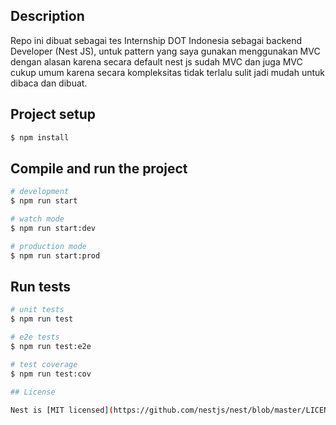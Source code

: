 ## Description

Repo ini dibuat sebagai tes Internship DOT Indonesia sebagai backend Developer (Nest JS), untuk pattern yang saya gunakan menggunakan MVC dengan alasan karena secara default nest js sudah MVC dan juga MVC cukup umum karena secara kompleksitas tidak terlalu sulit jadi mudah untuk dibaca dan dibuat.

## Project setup

```bash
$ npm install
```

## Compile and run the project

```bash
# development
$ npm run start

# watch mode
$ npm run start:dev

# production mode
$ npm run start:prod
```

## Run tests

```bash
# unit tests
$ npm run test

# e2e tests
$ npm run test:e2e

# test coverage
$ npm run test:cov

## License

Nest is [MIT licensed](https://github.com/nestjs/nest/blob/master/LICENSE).
```
